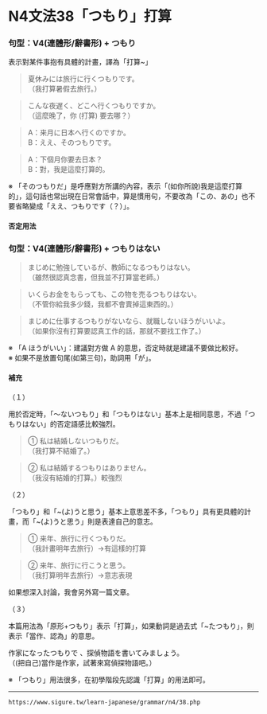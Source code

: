 # N4文法38「つもり」打算


### 句型：V4(連體形/辭書形) + つもり  
表示對某件事抱有具體的計畫，譯為「打算~」

>夏休みには旅行に行くつもりです。  
（我打算暑假去旅行。）

>こんな夜遅く、どこへ行くつもりですか。  
（這麼晚了，你 (打算) 要去哪？）

>A：来月に日本へ行くのですか。  
B：ええ、そのつもりです。

>A：下個月你要去日本？  
B：對，我是這麼打算的。

※ 「そのつもりだ」是呼應對方所講的內容，表示「(如你所說)我是這麼打算的」，這句話也常出現在日常會話中，算是慣用句，不要改為「この、あの」也不要省略變成「ええ、つもりです（？）」。

#### 否定用法

### 句型：V4(連體形/辭書形) + つもりはない

>まじめに勉強しているが、教師になるつもりはない。  
（雖然很認真念書，但我並不打算當老師。）

>いくらお金をもらっても、この物を売るつもりはない。  
（不管你給我多少錢，我都不會賣掉這東西的。）

>まじめに仕事するつもりがないなら、就職しないほうがいいよ。  
（如果你沒有打算要認真工作的話，那就不要找工作了。）

※ 「A ほうがいい」：建議對方做 A 的意思，否定時就是建議不要做比較好。  
※ 如果不是放置句尾(如第三句)，助詞用「が」。

#### 補充

（１）

用於否定時，「～ないつもり」和「つもりはない」基本上是相同意思，不過「つもりはない」的否定語感比較強烈。

>① 私は結婚しないつもりだ。  
（我打算不結婚了。）

>② 私は結婚するつもりはありません。  
（我沒有結婚的打算。）較強烈

（２）

「つもり」和「~(よ)うと思う」基本上意思差不多，「つもり」具有更具體的計畫，而「~(よ)うと思う」則是表達自己的意志。

>① 来年、旅行に行くつもりだ。  
（我計畫明年去旅行）→有這樣的打算

>② 来年、旅行に行こうと思う。  
（我打算明年去旅行）→意志表現

如果想深入討論，我會另外寫一篇文章。

（３）

本篇用法為「原形+つもり」表示「打算」，如果動詞是過去式「~たつもり」，則表示「當作、認為」的意思。

作家になったつもりで    、探偵物語を書いてみましょう。  
（(把自己)當作是作家，試著來寫偵探物語吧。）

※ 「つもり」用法很多，在初學階段先認識「打算」的用法即可。

---
`https://www.sigure.tw/learn-japanese/grammar/n4/38.php`